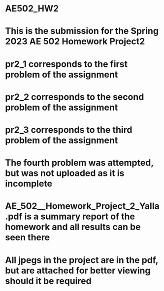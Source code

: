 # AE502_HW2
# This is the submission for the Spring 2023 AE 502 Homework Project2
# pr2_1 corresponds to the first problem of the assignment
# pr2_2 corresponds to the second problem of the assignment
# pr2_3 corresponds to the third problem of the assignment
# The fourth problem was attempted, but was not uploaded as it is incomplete
# AE_502__Homework_Project_2_Yalla.pdf is a summary report of the homework and all results can be seen there
# All jpegs in the project are in the pdf, but are attached for better viewing should it be required
